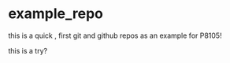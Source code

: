 # example_repo

this is a quick , first git and github repos as an example for P8105!

this is a try?
